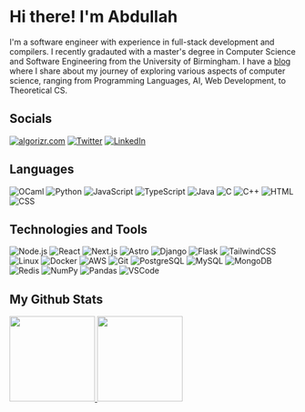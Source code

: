 # Hi there! I'm Abdullah

I'm a software engineer with experience in full-stack development and compilers. I recently gradauted with a master's degree in Computer Science and Software Engineering from the University of Birmingham. I have a [blog](https://algorizr.com) where I share about my journey of exploring various aspects of computer science, ranging from Programming Languages, AI, Web Development, to Theoretical CS.

## Socials

[![algorizr.com](https://img.shields.io/badge/🌐%20algorizr.com-fb7185?&style=for-the-badge)](https://algorizr.com)
[![Twitter](https://img.shields.io/badge/@algorizr-1DA1F2?&logo=Twitter&logoColor=white&style=for-the-badge)](https://twitter.com/algorizr)
[![LinkedIn](https://img.shields.io/badge/@algorizr-0A66C2?&logo=LinkedIn&logoColor=white&style=for-the-badge)](https://linkedin.com/in/algorizr)

## Languages

![OCaml](https://img.shields.io/badge/-OCaml-EC6813?&logo=OCaml&logoColor=white&style=for-the-badge)
![Python](https://img.shields.io/badge/-Python-3776AB?&logo=Python&logoColor=white&style=for-the-badge)
![JavaScript](https://img.shields.io/badge/-JavaScript-F7DF1E?&logo=JavaScript&logoColor=black&style=for-the-badge)
![TypeScript](https://img.shields.io/badge/-TypeScript-3178C6?&logo=TypeScript&logoColor=white&style=for-the-badge)
![Java](https://img.shields.io/badge/-Java-FFFFFF?&logo=openjdk&logoColor=black&style=for-the-badge)
![C](https://img.shields.io/badge/-C-A8B9CC?&logo=C&logoColor=black&style=for-the-badge)
![C++](https://img.shields.io/badge/-C++-00599C?&logo=c%2B%2B&logoColor=white&style=for-the-badge)
![HTML](https://img.shields.io/badge/-HTML-E34F26?&logo=HTML5&logoColor=white&style=for-the-badge)
![CSS](https://img.shields.io/badge/-CSS-1572B6?&logo=CSS3&logoColor=white&style=for-the-badge)

## Technologies and Tools

![Node.js](https://img.shields.io/badge/-Node.js-339933?&logo=node.js&logoColor=white&style=for-the-badge)
![React](https://img.shields.io/badge/-React-61DAFB?&logo=React&logoColor=black&style=for-the-badge)
![Next.js](https://img.shields.io/badge/-Next.js-000000?&logo=nextdotjs&style=for-the-badge)
![Astro](https://img.shields.io/badge/-Astro-FF5D01?&logo=astro&logoColor=black&style=for-the-badge)
![Django](https://img.shields.io/badge/-Django-092E20?&logo=Django&logoColor=white&style=for-the-badge)
![Flask](https://img.shields.io/badge/-Flask-000?&logo=Flask&logoColor=white&style=for-the-badge)
![TailwindCSS](https://img.shields.io/badge/-TailwindCSS-06B6D4?&logo=TailwindCSS&logoColor=white&style=for-the-badge)
![Linux](https://img.shields.io/badge/-Linux-FCC624?&logo=Linux&logoColor=black&style=for-the-badge)
![Docker](https://img.shields.io/badge/-Docker-2496ED?&logo=Docker&logoColor=white&style=for-the-badge)
![AWS](https://img.shields.io/badge/-AWS-232F3E?&logo=amazonaws&logoColor=white&style=for-the-badge)
![Git](https://img.shields.io/badge/-Git-F05032?&logo=Git&logoColor=white&style=for-the-badge)
![PostgreSQL](https://img.shields.io/badge/-PostgreSQL-4169E1?&logo=PostgreSQL&logoColor=white&style=for-the-badge)
![MySQL](https://img.shields.io/badge/-MySQL-4479A1?&logo=MySQL&logoColor=white&style=for-the-badge)
![MongoDB](https://img.shields.io/badge/-MongoDB-47A248?&logo=MongoDB&logoColor=white&style=for-the-badge)
![Redis](https://img.shields.io/badge/-Redis-DC382D?&logo=Redis&logoColor=white&style=for-the-badge)
![NumPy](https://img.shields.io/badge/-NumPy-013243?&logo=NumPy&logoColor=white&style=for-the-badge)
![Pandas](https://img.shields.io/badge/-Pandas-150458?&logo=Pandas&logoColor=white&style=for-the-badge)
![VSCode](https://img.shields.io/badge/-VSCode-007ACC?&logo=visualstudiocode&logoColor=white&style=for-the-badge)

## My Github Stats

<a href="https://algorizr.com" target="_blank">
  <img height="150px" src="https://github-readme-stats.vercel.app/api?username=algorizr&hide_title=true&hide_border=true&show_icons=true&theme=dracula&include_all_commits=true&count_private=true" />
  <img height="150px" src="https://github-readme-stats.vercel.app/api/top-langs/?username=algorizr&theme=dracula&hide_title=true&layout=compact&hide_border=true&show_icons=true&count_private=true&hide=html,jupyter%20notebook,jinja,tex" />
</a>
